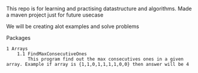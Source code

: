 This repo is for learning and practising datastructure and algorithms. Made a maven project just for future usecase

We will be creating alot examples and solve problems 

Packages

    1 Arrays
        1.1 FindMaxConsecutiveOnes
            This program find out the max consecutives ones in a given array. Example if array is {1,1,0,1,1,1,1,0,0} then answer will be 4